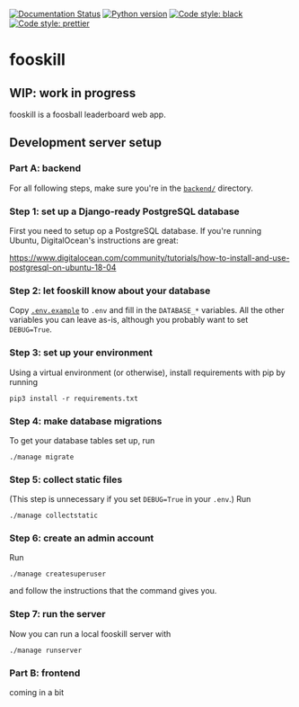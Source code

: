 [![Documentation Status](https://readthedocs.org/projects/fooskill/badge/?version=latest)](https://fooskill.readthedocs.io/en/latest/?badge=latest)
[![Python version](https://img.shields.io/badge/python-3.6%20|%203.7-blue.svg)](https://github.com/mwiens91/fooskill)
[![Code style: black](https://img.shields.io/badge/code%20style-black-000000.svg)](https://github.com/ambv/black)
[![Code style: prettier](https://img.shields.io/badge/code_style-prettier-ff69b4.svg)](https://github.com/prettier/prettier)

# fooskill

## WIP: work in progress

fooskill is a foosball leaderboard web app.

## Development server setup

### Part A: backend

For all following steps, make sure you're in the [`backend/`](backend/)
directory.

### Step 1: set up a Django-ready PostgreSQL database

First you need to setup op a PostgreSQL database. If you're running
Ubuntu, DigitalOcean's instructions are great:

https://www.digitalocean.com/community/tutorials/how-to-install-and-use-postgresql-on-ubuntu-18-04

### Step 2: let fooskill know about your database

Copy [`.env.example`](backend/.env.example) to `.env` and fill in the
`DATABASE_*` variables. All the other variables you can leave as-is,
although you probably want to set `DEBUG=True`.

### Step 3: set up your environment

Using a virtual environment (or otherwise), install requirements with
pip by running

```
pip3 install -r requirements.txt
```

### Step 4: make database migrations

To get your database tables set up, run

```
./manage migrate
```

### Step 5: collect static files

(This step is unnecessary if you set `DEBUG=True` in your `.env`.) Run

```
./manage collectstatic
```

### Step 6: create an admin account

Run

```
./manage createsuperuser
```

and follow the instructions that the command gives you.

### Step 7: run the server

Now you can run a local fooskill server with

```
./manage runserver
```

### Part B: frontend

coming in a bit
